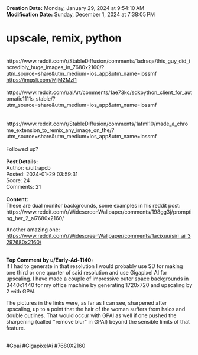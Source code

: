<div><b>Creation Date:</b> Monday, January 29, 2024 at 9:54:10 AM<br></div>
<div><b>Modification Date:</b> Sunday, December 1, 2024 at 7:38:05 PM<br></div>
<div><h1>upscale, remix, python</h1></div>
<div><br></div>
<div>https://www.reddit.com/r/StableDiffusion/comments/1adrsqa/this_guy_did_incredibly_huge_images_in_7680x2160/?utm_source=share&amputm_medium=ios_app&amputm_name=iossmf<br></div>
<div><a href=https://imgsli.com/MjM2MzI1>https://imgsli.com/MjM2MzI1</a><br></div>
<div><br></div>
<div>https://www.reddit.com/r/aiArt/comments/1ae73kc/sdkpython_client_for_automatic1111s_stable/?utm_source=share&amputm_medium=ios_app&amputm_name=iossmf<br></div>
<div><br></div>
<div><br></div>
<div>https://www.reddit.com/r/StableDiffusion/comments/1afml10/made_a_chrome_extension_to_remix_any_image_on_the/?utm_source=share&amputm_medium=ios_app&amputm_name=iossmf<br></div>
<div><br></div>
<div>Followed up?</div>


<div><br></div>
<div><b>Post Details:</b><br></div>
<div>Author: u/ultrapcb</div>
<div>Posted: 2024-01-29 03:59:31</div>
<div>Score: 24</div>
<div>Comments: 21</div>
<div><br></div>
<div><b>Content:</b></div>
<div>These are dual monitor backgrounds, some examples in his reddit post: https://www.reddit.com/r/WidescreenWallpaper/comments/198gg3j/prompting_her_2_ai7680x2160/

Another amazing one: https://www.reddit.com/r/WidescreenWallpaper/comments/1acixuu/siri_ai_3297680x2160/</div>

<div><br></div>
<div><b>Top Comment by u/Early-Ad-1140:</b></div>
<div>If I had to generate in that resolution I would probably use SD for making one third or one quarter of said resolution and use Gigapixel AI for upscaling. I have made a couple of impressive outer space backgrounds in 3440x1440 for my office machine by generating 1720x720 and upscaling by 2 with GPAI.

The pictures in the links were, as far as I can see, sharpened after upscaling, up to a point that the hair of the woman suffers from halos and double outlines. That would occur with GPAI as well if one pushed the sharpening (called "remove blur" in GPAI) beyond the sensible limits of that feature.</div>

<div><br></div>
<div>#Gpai #GigapixelAi #7680X2160</div>
